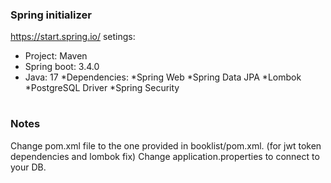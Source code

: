 ### Spring initializer
https://start.spring.io/ setings:
* Project: Maven
* Spring boot: 3.4.0
* Java: 17
*Dependencies:
  *Spring Web
  *Spring Data JPA
  *Lombok
  *PostgreSQL Driver
  *Spring Security

#
### Notes
Change pom.xml file to the one provided in booklist/pom.xml. (for jwt token dependencies and lombok fix)
Change application.properties to connect to your DB.
